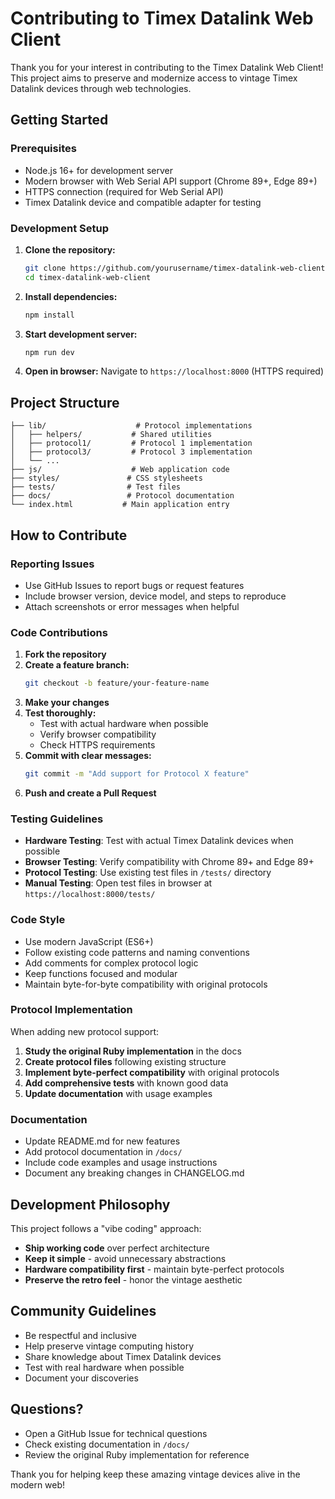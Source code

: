 # Contributing to Timex Datalink Web Client

Thank you for your interest in contributing to the Timex Datalink Web Client! This project aims to preserve and modernize access to vintage Timex Datalink devices through web technologies.

## Getting Started

### Prerequisites
- Node.js 16+ for development server
- Modern browser with Web Serial API support (Chrome 89+, Edge 89+)
- HTTPS connection (required for Web Serial API)
- Timex Datalink device and compatible adapter for testing

### Development Setup

1. **Clone the repository:**
   ```bash
   git clone https://github.com/yourusername/timex-datalink-web-client.git
   cd timex-datalink-web-client
   ```

2. **Install dependencies:**
   ```bash
   npm install
   ```

3. **Start development server:**
   ```bash
   npm run dev
   ```

4. **Open in browser:**
   Navigate to `https://localhost:8000` (HTTPS required)

## Project Structure

```
├── lib/                    # Protocol implementations
│   ├── helpers/           # Shared utilities
│   ├── protocol1/         # Protocol 1 implementation
│   ├── protocol3/         # Protocol 3 implementation
│   └── ...
├── js/                    # Web application code
├── styles/               # CSS stylesheets
├── tests/                # Test files
├── docs/                 # Protocol documentation
└── index.html           # Main application entry
```

## How to Contribute

### Reporting Issues
- Use GitHub Issues to report bugs or request features
- Include browser version, device model, and steps to reproduce
- Attach screenshots or error messages when helpful

### Code Contributions

1. **Fork the repository**
2. **Create a feature branch:**
   ```bash
   git checkout -b feature/your-feature-name
   ```
3. **Make your changes**
4. **Test thoroughly:**
   - Test with actual hardware when possible
   - Verify browser compatibility
   - Check HTTPS requirements
5. **Commit with clear messages:**
   ```bash
   git commit -m "Add support for Protocol X feature"
   ```
6. **Push and create a Pull Request**

### Testing Guidelines

- **Hardware Testing**: Test with actual Timex Datalink devices when possible
- **Browser Testing**: Verify compatibility with Chrome 89+ and Edge 89+
- **Protocol Testing**: Use existing test files in `/tests/` directory
- **Manual Testing**: Open test files in browser at `https://localhost:8000/tests/`

### Code Style

- Use modern JavaScript (ES6+)
- Follow existing code patterns and naming conventions
- Add comments for complex protocol logic
- Keep functions focused and modular
- Maintain byte-for-byte compatibility with original protocols

### Protocol Implementation

When adding new protocol support:

1. **Study the original Ruby implementation** in the docs
2. **Create protocol files** following existing structure
3. **Implement byte-perfect compatibility** with original protocols
4. **Add comprehensive tests** with known good data
5. **Update documentation** with usage examples

### Documentation

- Update README.md for new features
- Add protocol documentation in `/docs/`
- Include code examples and usage instructions
- Document any breaking changes in CHANGELOG.md

## Development Philosophy

This project follows a "vibe coding" approach:
- **Ship working code** over perfect architecture
- **Keep it simple** - avoid unnecessary abstractions
- **Hardware compatibility first** - maintain byte-perfect protocols
- **Preserve the retro feel** - honor the vintage aesthetic

## Community Guidelines

- Be respectful and inclusive
- Help preserve vintage computing history
- Share knowledge about Timex Datalink devices
- Test with real hardware when possible
- Document your discoveries

## Questions?

- Open a GitHub Issue for technical questions
- Check existing documentation in `/docs/`
- Review the original Ruby implementation for reference

Thank you for helping keep these amazing vintage devices alive in the modern web!